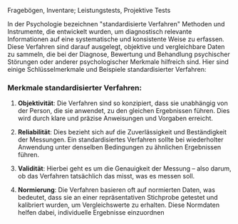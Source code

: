 Fragebögen, Inventare; Leistungstests, Projektive Tests

In der Psychologie bezeichnen "standardisierte Verfahren" Methoden und Instrumente, die entwickelt wurden, um diagnostisch relevante Informationen auf eine systematische und konsistente Weise zu erfassen. Diese Verfahren sind darauf ausgelegt, objektive und vergleichbare Daten zu sammeln, die bei der Diagnose, Bewertung und Behandlung psychischer Störungen oder anderer psychologischer Merkmale hilfreich sind. Hier sind einige Schlüsselmerkmale und Beispiele standardisierter Verfahren:

### Merkmale standardisierter Verfahren:

1. **Objektivität**: Die Verfahren sind so konzipiert, dass sie unabhängig von der Person, die sie anwendet, zu den gleichen Ergebnissen führen. Dies wird durch klare und präzise Anweisungen und Vorgaben erreicht.
    
2. **Reliabilität**: Dies bezieht sich auf die Zuverlässigkeit und Beständigkeit der Messungen. Ein standardisiertes Verfahren sollte bei wiederholter Anwendung unter denselben Bedingungen zu ähnlichen Ergebnissen führen.
    
3. **Validität**: Hierbei geht es um die Genauigkeit der Messung – also darum, ob das Verfahren tatsächlich das misst, was es messen soll.
    
4. **Normierung**: Die Verfahren basieren oft auf normierten Daten, was bedeutet, dass sie an einer repräsentativen Stichprobe getestet und kalibriert wurden, um Vergleichswerte zu erhalten. Diese Normdaten helfen dabei, individuelle Ergebnisse einzuordnen